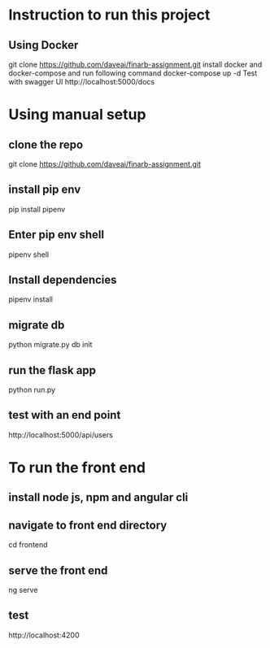 # Instruction to run this project

## Using Docker
git clone https://github.com/daveai/finarb-assignment.git
install docker and docker-compose and run following command
docker-compose up -d
Test with swagger UI
http://localhost:5000/docs



# Using manual setup
## clone the repo
git clone https://github.com/daveai/finarb-assignment.git

## install pip env
pip install pipenv

## Enter pip env shell
pipenv shell

## Install dependencies
pipenv install

## migrate db
python migrate.py db init

## run the flask app
python run.py

## test with an end point 
http://localhost:5000/api/users

# To run the front end

## install node js, npm and angular cli
## navigate to front end directory
cd frontend
## serve the front end
ng serve

## test
http://localhost:4200



